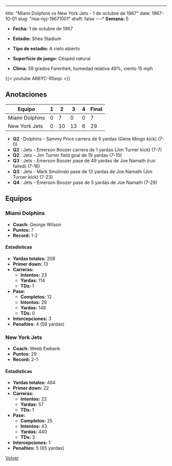 ---
title: "Miami Dolphins vs New York Jets - 1 de octubre de 1967"
date: 1967-10-01
slug: "mia-nyj-19671001"
draft: false
---* **Semana:** 5
* **Fecha:** 1 de octubre de 1967

* **Estadio:** Shea Stadium
* **Tipo de estadio:** A cielo abierto
* **Superficie de juego:** Césped natural
* **Clima:** 59 grados Farenheit, humedad relativa 49%, viento 15 mph

{{< youtube AR6YC-R5eqc >}}


## Anotaciones
| Equipo | 1 | 2 | 3 | 4 | Final |
|--------|---|---|---|---|-------|
| Miami Dolphins  | 0 | 7 | 0 | 0  | 7 |
| New York Jets  | 0 | 10 | 13 | 6  | 29 |
* **Q2** : Dolphins - Sammy Price carrera de 6 yardas (Gene Mingo kick) (7-0)
* **Q2** : Jets - Emerson Boozer carrera de 1 yardas (Jim Turner kick) (7-7)
* **Q2** : Jets - Jim Turner field goal de 19 yardas (7-10)
* **Q3** : Jets - Emerson Boozer pase de 49 yardas de Joe Namath (run failed) (7-16)
* **Q3** : Jets - Mark Smolinski pase de 13 yardas de Joe Namath (Jim Turner kick) (7-23)
* **Q4** : Jets - Emerson Boozer pase de 5 yardas de Joe Namath (7-29)


## Equipos


### Miami Dolphins
* **Coach:** George Wilson
* **Puntos:** 7
* **Record:** 1-2
#### Estadísticas
* **Yardas totales:** 208
* **Primer down:** 13
* **Carreras:**
  * **Intentos:** 23
  * **Yardas:** 114
  * **TDs:** 1
* **Pase:**
  * **Completos:** 12
  * **Intentos:** 29
  * **Yardas:** 148
  * **TDs:** 0
* **Intercepciones:** 3
* **Penalties:** 4 (59 yardas)

### New York Jets
* **Coach:** Weeb Ewbank
* **Puntos:** 29
* **Record:** 2-1
#### Estadísticas
* **Yardas totales:** 484
* **Primer down:** 22
* **Carreras:**
  * **Intentos:** 22
  * **Yardas:** 57
  * **TDs:** 1
* **Pase:**
  * **Completos:** 25
  * **Intentos:** 43
  * **Yardas:** 440
  * **TDs:** 3
* **Intercepciones:** 1
* **Penalties:** 5 (65 yardas)


[Volver](/historia/1967)
